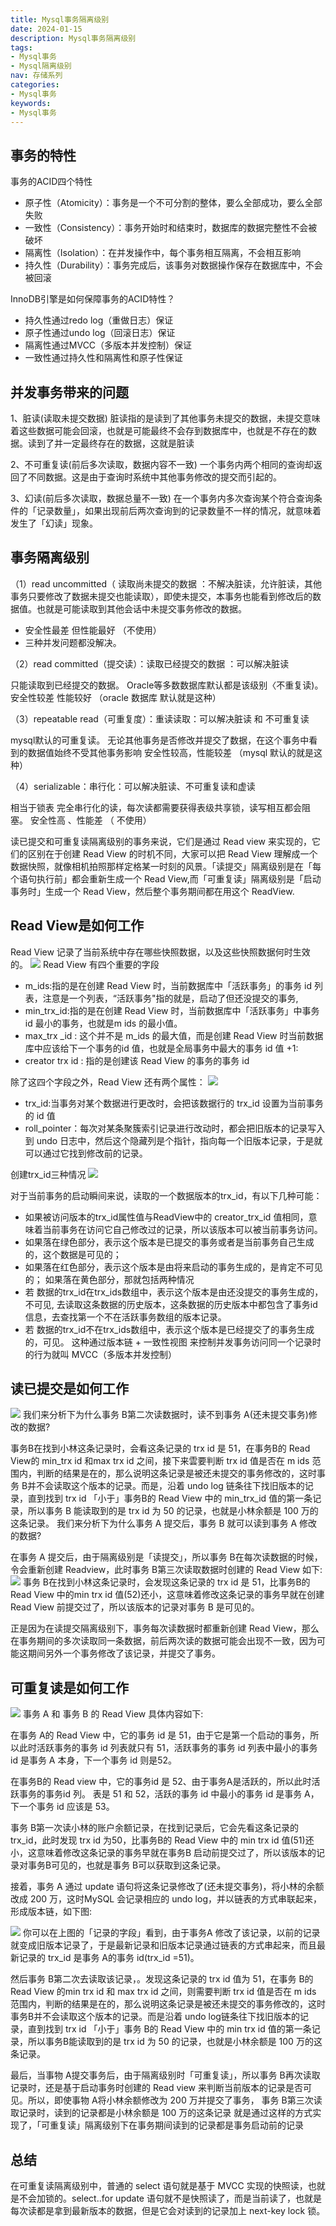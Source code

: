 ```yaml
---
title: Mysql事务隔离级别
date: 2024-01-15
description: Mysql事务隔离级别
tags:
- Mysql事务
- Mysql隔离级别
nav: 存储系列
categories:
- Mysql事务
keywords:
- Mysql事务
---
```


## 事务的特性
事务的ACID四个特性
- 原子性（Atomicity）：事务是一个不可分割的整体，要么全部成功，要么全部失败
- 一致性（Consistency）：事务开始时和结束时，数据库的数据完整性不会被破坏
- 隔离性（Isolation）：在并发操作中，每个事务相互隔离，不会相互影响
- 持久性（Durability）：事务完成后，该事务对数据操作保存在数据库中，不会被回滚

InnoDB引擎是如何保障事务的ACID特性？
- 持久性通过redo log（重做日志）保证
- 原子性通过undo log（回滚日志）保证
- 隔离性通过MVCC（多版本并发控制）保证
- 一致性通过持久性和隔离性和原子性保证

## 并发事务带来的问题
1、脏读(读取未提交数据)
脏读指的是读到了其他事务未提交的数据，未提交意味着这些数据可能会回滚，也就是可能最终不会存到数据库中，也就是不存在的数据。读到了并一定最终存在的数据，这就是脏读

2、不可重复读(前后多次读取，数据内容不一致)
一个事务内两个相同的查询却返回了不同数据。这是由于查询时系统中其他事务修改的提交而引起的。

3、幻读(前后多次读取，数据总量不一致)
在一个事务内多次查询某个符合查询条件的「记录数量」，如果出现前后两次查询到的记录数量不一样的情况，就意味着发生了「幻读」现象。

## 事务隔离级别
（1）read uncommitted（ 读取尚未提交的数据 ：不解决脏读，允许脏读，其他事务只要修改了数据未提交也能读取），即使未提交，本事务也能看到修改后的数据值。也就是可能读取到其他会话中未提交事务修改的数据。

- 安全性最差   但性能最好 （不使用）
- 三种并发问题都没解决。

（2）read committed（提交读）：读取已经提交的数据 ：可以解决脏读

只能读取到已经提交的数据。
Oracle等多数数据库默认都是该级别〈不重复读)。
安全性较差  性能较好  （oracle 数据库 默认就是这种）

（3）repeatable read（可重复度）：重读读取：可以解决脏读 和 不可重复读

mysql默认的可重复读。
无论其他事务是否修改并提交了数据，在这个事务中看到的数据值始终不受其他事务影响
安全性较高，性能较差 （mysql 默认的就是这种）

（4）serializable：串行化：可以解决脏读、不可重复读和虚读

相当于锁表
完全串行化的读，每次读都需要获得表级共享锁，读写相互都会阻塞。
安全性高  、性能差 （ 不使用）

读已提交和可重复读隔离级别的事务来说，它们是通过 Read view 来实现的，它们的区别在于创建 Read View 的时机不同，大家可以把 Read View 理解成一个数据快照，就像相机拍照那样定格某一时刻的风景。「读提交」隔离级别是在「每个语句执行前」都会重新生成一个 Read View,而「可重复读」隔离级别是「启动事务时」生成一个 Read View，然后整个事务期间都在用这个 ReadView.

## Read View是如何工作
Read View 记录了当前系统中存在哪些快照数据，以及这些快照数据何时生效的。
![](./imgs/ReadView.png)
Read View 有四个重要的字段

- m_ids:指的是在创建 Read View 时，当前数据库中「活跃事务」的事务 id 列表，注意是一个列表，“活跃事务"指的就是，启动了但还没提交的事务,
- min_trx_id:指的是在创建 Read View 时，当前数据库中「活跃事务」中事务 id 最小的事务，也就是m ids 的最小值。
- max_trx _id : 这个并不是 m_ids 的最大值，而是创建 Read View 时当前数据库中应该给下一个事务的id 值，也就是全局事务中最大的事务 id 值 +1:
- creator trx id : 指的是创建该 Read View 的事务的事务 id

除了这四个字段之外，Read View 还有两个属性：
![](./imgs/roll_pointer.png)
- trx_id:当事务对某个数据进行更改时，会把该数据行的 trx_id 设置为当前事务的 id 值
- roll_pointer：每次对某条聚簇索引记录进行改动时，都会把旧版本的记录写入到 undo 日志中，然后这个隐藏列是个指针，指向每一个旧版本记录，于是就可以通过它找到修改前的记录。

创建trx_id三种情况
![](./imgs/ReadView2.png)

对于当前事务的启动瞬间来说，读取的一个数据版本的trx_id，有以下几种可能：

- 如果被访问版本的trx_id属性值与ReadView中的 creator_trx_id 值相同，意味着当前事务在访问它自己修改过的记录，所以该版本可以被当前事务访问。
- 如果落在绿色部分，表示这个版本是已提交的事务或者是当前事务自己生成的，这个数据是可见的；
- 如果落在红色部分，表示这个版本是由将来启动的事务生成的，是肯定不可见的；
如果落在黄色部分，那就包括两种情况
- 若 数据的trx_id在trx_ids数组中，表示这个版本是由还没提交的事务生成的，不可见, 去读取这条数据的历史版本，这条数据的历史版本中都包含了事务id信息，去查找第一个不在活跃事务数组的版本记录。
- 若 数据的trx_id不在trx_ids数组中，表示这个版本是已经提交了的事务生成的，可见。
这种通过版本链 + 一致性视图 来控制并发事务访问同一个记录时的行为就叫 MVCC（多版本并发控制）

## 读已提交是如何工作
![](./imgs/RC.png)
我们来分析下为什么事务 B第二次读数据时，读不到事务 A(还未提交事务)修改的数据?

事务B在找到小林这条记录时，会看这条记录的 trx id 是 51，在事务B的 Read View的 min_trx id 和max trx id 之间，接下来雲要判断 trx id 值是否在 m ids 范围内，判断的结果是在的，那么说明这条记录是被还未提交的事务修改的，这时事务 B并不会读取这个版本的记录。而是，沿着 undo log 链条往下找旧版本的记录，直到找到 trx id 「小于」事务B的 Read View 中的 min_trx_id 值的第一条记录，所以事务 B 能读取到的是 trx id 为 50 的记录，也就是小林余额是 100 万的这条记录。
我们来分析下为什么事务 A 提交后，事务 B 就可以读到事务 A 修改的数据?

在事务 A 提交后，由于隔离级别是「读提交」，所以事务 B在每次读数据的时候，令会重新创建 Readview，此时事务 B第三次读取数据时创建的 Read View 如下:
![](./imgs/RC2.png)
事务 B在找到小林这条记录时，会发现这条记录的 trx id 是 51，比事务B的 Read View 中的min trx id 值(52)还小，这意味着修改这条记录的事务早就在创建 Read View 前提交过了，所以该版本的记录对事务 B 是可见的。

正是因为在读提交隔离级别下，事务每次读数据时都重新创建 Read View，那么在事务期间的多次读取同一条数据，前后两次读的数据可能会出现不一致，因为可能这期间另外一个事务修改了该记录，并提交了事务。



## 可重复读是如何工作
![](./imgs/RR.png)
事务 A 和 事务 B 的 Read View 具体内容如下:

在事务 A的 Read View 中，它的事务 id 是 51，由于它是第一个启动的事务，所以此时活跃事务的事务 id 列表就只有 51，活跃事务的事务 id 列表中最小的事务 id 是事务 A 本身，下一个事务 id 则是52。

在事务B的 Read view 中，它的事务id 是 52、由于事务A是活跃的，所以此时活跃事务的事务id 列。
表是 51 和 52，活跃的事务 id 中最小的事务 id 是事务 A，下一个事务 id 应该是 53。

事务 B第一次读小林的账户余额记录，在找到记录后，它会先看这条记录的 trx_id，此时发现 trx id 为50，比事务B的 Read View 中的 min trx id 值(51)还小，这意味着修改这条记录的事务早就在事务B 启动前提交过了，所以该版本的记录对事务B可见的，也就是事务 B可以获取到这条记录。

接着，事务 A 通过 update 语句将这条记录修改了(还未提交事务)，将小林的余额改成 200 万，这时MySQL 会记录相应的 undo log，并以链表的方式串联起来，形成版本链，如下图:

![](./imgs/RR2.png)
你可以在上图的「记录的字段」看到，由于事务A 修改了该记录，以前的记录就变成旧版本记录了，于是最新记录和旧版本记录通过链表的方式串起来，而且最新记录的 trx_id 是事务 A的事务 id(trx_id =51)。

然后事务 B第二次去读取该记录，。发现这条记录的 trx id 值为 51，在事务 B的 Read View 的min trx id 和 max trx id 之间，则需要判断 trx id 值是否在 m ids 范围内，判断的结果是在的，那么说明这条记录是被还未提交的事务修改的，这时事务B并不会读取这个版本的记录。而是沿着 undo log链条往下找旧版本的记录，直到找到 trx id 「小于」事务 B的 Read View 中的 min trx id 值的第一条记录，所以事务B能读取到的是 trx id 为 50 的记录，也就是小林余额是 100 万的这条记录。

最后，当事物 A提交事务后，由于隔离级别时「可重复读」，所以事务 B再次读取记录时，还是基于启动事务时创建的 Read view 来判断当前版本的记录是否可见。所以，即使事物 A将小林余额修改为 200 万并提交了事务， 事务 B第三次读取记录时，读到的记录都是小林余额是 100 万的这条记录
就是通过这样的方式实现了，「可重复读」隔离级别下在事务期间读到的记录都是事务启动前的记录



## 总结
在可重复读隔离级别中，普通的 select 语句就是基于 MVCC 实现的快照读，也就是不会加锁的。select..for update 语句就不是快照读了，而是当前读了，也就是每次读都是拿到最新版本的数据，但是它会对读到的记录加上 next-key lock 锁。